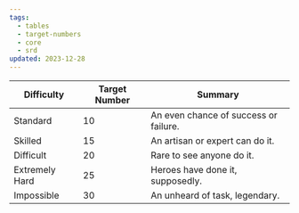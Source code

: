 ```yaml
---
tags:
  - tables
  - target-numbers
  - core
  - srd
updated: 2023-12-28
---
```

| Difficulty | Target Number | Summary |
| ---- | ---- | ---- |
| Standard | 10 | An even chance of success or failure. |
| Skilled | 15 | An artisan or expert can do it. |
| Difficult | 20 | Rare to see anyone do it. |
| Extremely Hard | 25 | Heroes have done it, supposedly. |
| Impossible | 30 | An unheard of task, legendary. |